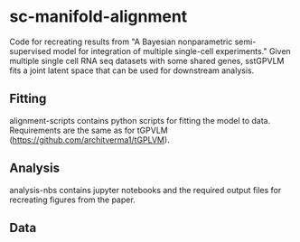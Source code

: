 # sc-manifold-alignment
Code for recreating results from "A Bayesian nonparametric semi-supervised model for integration of multiple single-cell experiments." Given multiple single cell RNA seq datasets with some shared genes, sstGPVLM fits a joint latent space that can be used for downstream analysis. 

## Fitting
alignment-scripts contains python scripts for fitting the model to data. Requirements are the same as for tGPVLM (https://github.com/architverma1/tGPLVM). 

## Analysis
analysis-nbs contains jupyter notebooks and the required output files for recreating figures from the paper. 

## Data

